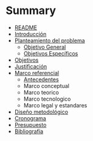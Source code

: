 # Summary

* [README](README.md)
* [Introducción](CONTENIDO/INTRODUCCION.md)
* [Planteamiento del problema](CONTENIDO/PLANTEAMIENTO_DEL_PROBLEMA.md)
    * [Objetivo General](CONTENIDO/objetivo-general.md)
    * [Objetivos Específicos](CONTENIDO/objetivos-específicos.md)
* [Objetivos](CONTENIDO/OBJETIVOS.md)
* [Justificación](CONTENIDO/JUSTIFICACION.md)
* [Marco referencial](CONTENIDO/MARCO_REFERENCIAL.md)
    * [Antecedentes](CONTENIDO/antecedentes.md)
    * Marco conceptual
    * Marco teorico
    * Marco tecnologico
    * Marco legal y estandares
* [Diseño metodológico](CONTENIDO/DISENO_METODOLOGICO.md)
* [Cronograma](CONTENIDO/CRONOGRAMA.md)
* [Presupuesto](CONTENIDO/PRESUPUESTO.md)
* [Bibliografía](CONTENIDO/BIBLIOGRAFIA.md)

